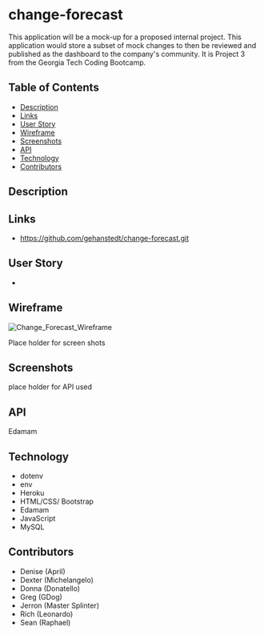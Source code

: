 # change-forecast
This application will be a mock-up for a proposed internal project.   This application would store a subset of mock changes to then be reviewed and published as the dashboard to the company's community.  It is Project 3 from the Georgia Tech Coding Bootcamp.



## Table of Contents

* [Description](#description)
* [Links](#links)
* [User Story](#user-story)
* [Wireframe](#wireframe)
* [Screenshots ](#screenshots)
* [API](#api)
* [Technology](#technology)
* [Contributors](#contributors)

## Description 

## Links 
- https://github.com/gehanstedt/change-forecast.git

## User Story 
- 

## Wireframe 
![Change_Forecast_Wireframe](https://user-images.githubusercontent.com/71415601/109240385-669ff400-77a5-11eb-913b-ed6bd0d61b28.jpeg)

Place holder for screen shots
## Screenshots 

place holder for API used
## API 
Edamam 

## Technology 
*  dotenv
*  env
*  Heroku
*  HTML/CSS/ Bootstrap
*  Edamam
*  JavaScript
*  MySQL



 ## Contributors 
 - Denise (April) 
 - Dexter (Michelangelo)
 - Donna (Donatello) 
 - Greg (GDog)
 - Jerron (Master Splinter)
 - Rich (Leonardo)
 - Sean (Raphael)
